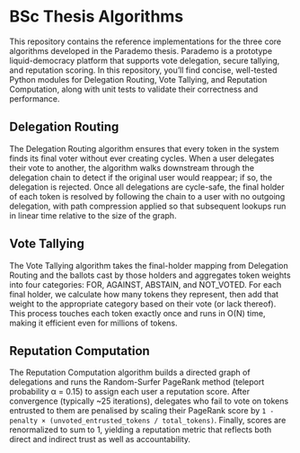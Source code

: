# BSc Thesis Algorithms  
This repository contains the reference implementations for the three core algorithms developed in the Parademo thesis. Parademo is a prototype liquid-democracy platform that supports vote delegation, secure tallying, and reputation scoring. In this repository, you’ll find concise, well-tested Python modules for Delegation Routing, Vote Tallying, and Reputation Computation, along with unit tests to validate their correctness and performance.

## Delegation Routing  
The Delegation Routing algorithm ensures that every token in the system finds its final voter without ever creating cycles. When a user delegates their vote to another, the algorithm walks downstream through the delegation chain to detect if the original user would reappear; if so, the delegation is rejected. Once all delegations are cycle-safe, the final holder of each token is resolved by following the chain to a user with no outgoing delegation, with path compression applied so that subsequent lookups run in linear time relative to the size of the graph.

## Vote Tallying  
The Vote Tallying algorithm takes the final-holder mapping from Delegation Routing and the ballots cast by those holders and aggregates token weights into four categories: FOR, AGAINST, ABSTAIN, and NOT_VOTED. For each final holder, we calculate how many tokens they represent, then add that weight to the appropriate category based on their vote (or lack thereof). This process touches each token exactly once and runs in O(N) time, making it efficient even for millions of tokens.

## Reputation Computation  
The Reputation Computation algorithm builds a directed graph of delegations and runs the Random-Surfer PageRank method (teleport probability α = 0.15) to assign each user a reputation score. After convergence (typically ~25 iterations), delegates who fail to vote on tokens entrusted to them are penalised by scaling their PageRank score by `1 - penalty × (unvoted_entrusted_tokens / total_tokens)`. Finally, scores are renormalized to sum to 1, yielding a reputation metric that reflects both direct and indirect trust as well as accountability.  
